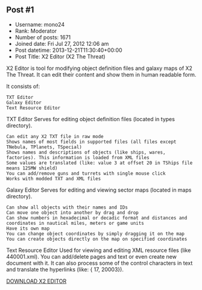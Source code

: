 ## Post #1
- Username: mono24
- Rank: Moderator
- Number of posts: 1671
- Joined date: Fri Jul 27, 2012 12:06 am
- Post datetime: 2013-12-21T11:30:40+00:00
- Post Title: X2 Editor (X2 The Threat)

X2 Editor is tool for modifying object definition files and galaxy maps of X2 The Threat.
It can edit their content and show them in human readable form.

It consists of:

    TXT Editor
    Galaxy Editor
    Text Resource Editor

TXT Editor
Serves for editing object definition files (located in types directory).

    Can edit any X2 TXT file in raw mode
    Shows names of most fields in supported files (all files except TNebula, TPlanets, TSpecial)
    Shows names and descriptions of objects (like ships, wares, factories). This information is loaded from XML files
    Some values are translated (like: value 3 at offset 20 in TShips file means 125MW shield)
    You can add/remove guns and turrets with single mouse click
    Works with modded TXT and XML files

Galaxy Editor
Serves for editing and viewing sector maps (located in maps directory).

    Can show all objects with their names and IDs
    Can move one object into another by drag and drop
    Can show numbers in hexadecimal or decadic format and distances and coordinates in nautical miles, meters or game units
    Have its own map
    You can change object coordinates by simply dragging it on the map
    You can create objects directly on the map on specified coordinates

Text Resource Editor
Used for viewing and editing XML resource files (like 440001.xml). You can add/delete pages and text or even create new document with it. It can also process some of the control characters in text and translate the hyperlinks (like: { 17, 20003}). 

[DOWNLOAD X2 EDITOR](http://x2e.doubleshadow.wz.cz/download)
